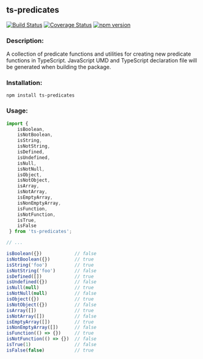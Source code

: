 ## ts-predicates

[![Build Status](https://travis-ci.com/codybonney/ts-predicates.svg?branch=master)](https://travis-ci.com/codybonney/ts-predicates)
[![Coverage Status](https://coveralls.io/repos/github/codybonney/ts-predicates/badge.svg?branch=master)](https://coveralls.io/github/codybonney/ts-predicates?branch=master)
[![npm version](http://img.shields.io/npm/v/ts-predicates.svg?style=flat)](https://npmjs.org/package/ts-predicates "View this project on npm")

### Description:
A collection of predicate functions and utilities for creating new predicate functions in TypeScript. JavaScript UMD and TypeScript declaration file will be generated when building the package.

### Installation:
```
npm install ts-predicates
```

### Usage:
```javascript
import { 
    isBoolean,
    isNotBoolean,
    isString,
    isNotString,
    isDefined,
    isUndefined,
    isNull,
    isNotNull,
    isObject,
    isNotObject,
    isArray,
    isNotArray,
    isEmptyArray,
    isNonEmptyArray,
    isFunction,
    isNotFunction,
    isTrue,
    isFalse
 } from 'ts-predicates';

// ...

isBoolean({})            // false
isNotBoolean({})         // true
isString('foo')          // true
isNotString('foo')       // false
isDefined([])            // true
isUndefined({})          // false
isNull(null)             // true
isNotNull(null)          // false
isObject({})             // true
isNotObject({})          // false
isArray([])              // true
isNotArray([])           // false
isEmptyArray([])         // true
isNonEmptyArray([])      // false
isFunction(() => {})     // true
isNotFunction(() => {})  // false
isTrue(1)                // false
isFalse(false)           // true
```
